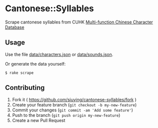 # Cantonese::Syllables

Scrape cantonese syllables from CUHK [Multi-function Chinese Character Database](http://humanum.arts.cuhk.edu.hk/Lexis/lexi-mf/)

## Usage

Use the file [data/characters.json]() or [data/sounds.json]().

Or generate the data yourself:

    $ rake scrape

## Contributing

1. Fork it ( https://github.com/siuying/cantonese-syllables/fork )
2. Create your feature branch (`git checkout -b my-new-feature`)
3. Commit your changes (`git commit -am 'Add some feature'`)
4. Push to the branch (`git push origin my-new-feature`)
5. Create a new Pull Request
